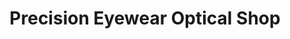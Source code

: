 ---
title: "Precision Eyewear Optical Shop"
url: /blacksburg/precision-eyewear-optical-shop/
shop: optician
---